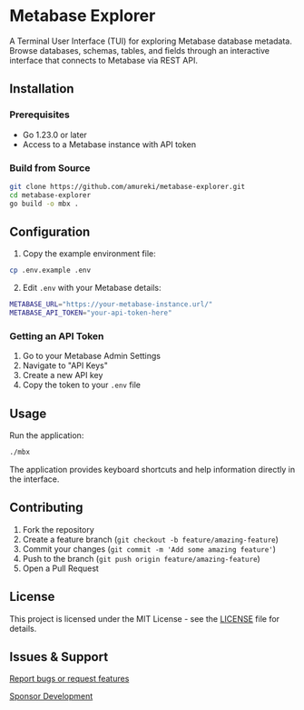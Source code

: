 # Metabase Explorer

A Terminal User Interface (TUI) for exploring Metabase database metadata. Browse databases, schemas, tables, and fields through an interactive interface that connects to Metabase via REST API.

## Installation

### Prerequisites
- Go 1.23.0 or later
- Access to a Metabase instance with API token

### Build from Source
```bash
git clone https://github.com/amureki/metabase-explorer.git
cd metabase-explorer
go build -o mbx .
```

## Configuration

1. Copy the example environment file:
```bash
cp .env.example .env
```

2. Edit `.env` with your Metabase details:
```bash
METABASE_URL="https://your-metabase-instance.url/"
METABASE_API_TOKEN="your-api-token-here"
```

### Getting an API Token
1. Go to your Metabase Admin Settings
2. Navigate to "API Keys"
3. Create a new API key
4. Copy the token to your `.env` file

## Usage

Run the application:
```bash
./mbx
```

The application provides keyboard shortcuts and help information directly in the interface.

## Contributing

1. Fork the repository
2. Create a feature branch (`git checkout -b feature/amazing-feature`)
3. Commit your changes (`git commit -m 'Add some amazing feature'`)
4. Push to the branch (`git push origin feature/amazing-feature`)
5. Open a Pull Request

## License

This project is licensed under the MIT License - see the [LICENSE](LICENSE) file for details.

## Issues & Support

[Report bugs or request features](https://github.com/amureki/metabase-explorer/issues)

[Sponsor Development](https://github.com/sponsors/amureki)
